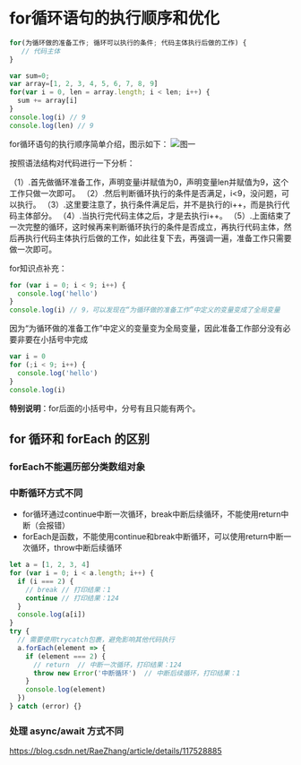# for循环语句的执行顺序和优化

```js
for(为循环做的准备工作; 循环可以执行的条件; 代码主体执行后做的工作) {
   // 代码主体
}
```

```js
var sum=0;
var array=[1, 2, 3, 4, 5, 6, 7, 8, 9]
for(var i = 0, len = array.length; i < len; i++) {
  sum += array[i]
}
console.log(i) // 9
console.log(len) // 9
```

for循环语句的执行顺序简单介绍，图示如下：
![图一](https://image.newarea.site/20230730/01for.jpg)

按照语法结构对代码进行一下分析：

（1）.首先做循环准备工作，声明变量i并赋值为0，声明变量len并赋值为9，这个工作只做一次即可。
（2）.然后判断循环执行的条件是否满足，i<9，没问题，可以执行。
（3）.这里要注意了，执行条件满足后，并不是执行的i++，而是执行代码主体部分。
（4）.当执行完代码主体之后，才是去执行i++。
（5）.上面结束了一次完整的循环，这时候再来判断循环执行的条件是否成立，再执行代码主体，然后再执行代码主体执行后做的工作，如此往复下去，再强调一遍，准备工作只需要做一次即可。

for知识点补充：

```js
for (var i = 0; i < 9; i++) {
  console.log('hello')
}
console.log(i) // 9，可以发现在“为循环做的准备工作”中定义的变量变成了全局变量
```

因为“为循环做的准备工作”中定义的变量变为全局变量，因此准备工作部分没有必要非要在小括号中完成

```js
var i = 0
for (;i < 9; i++) {
  console.log('hello')
}
console.log(i)
```

**特别说明**：for后面的小括号中，分号有且只能有两个。

## for 循环和 forEach 的区别

### forEach不能遍历部分类数组对象

### 中断循环方式不同

- for循环通过continue中断一次循环，break中断后续循环，不能使用return中断（会报错）
- forEach是函数，不能使用continue和break中断循环，可以使用return中断一次循环，throw中断后续循环

```js
let a = [1, 2, 3, 4]
for (var i = 0; i < a.length; i++) {
  if (i === 2) {
    // break // 打印结果：1
    continue // 打印结果：124
  }
  console.log(a[i])
}
try {
  // 需要使用trycatch包裹，避免影响其他代码执行
  a.forEach(element => {
    if (element === 2) {
      // return  // 中断一次循环，打印结果：124
      throw new Error('中断循环')  // 中断后续循环，打印结果：1
    }
    console.log(element)
  })
} catch (error) {}
```

### 处理 async/await 方式不同

https://blog.csdn.net/RaeZhang/article/details/117528885
